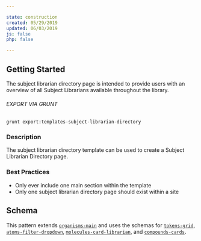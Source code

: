```yaml
---

state: construction
created: 05/29/2019
updated: 06/03/2019
js: false
php: false

---
```


## Getting Started

The subject librarian directory page is intended to provide users with an overview of all Subject Librarians available throughout the library.

###### EXPORT VIA GRUNT

```
grunt export:templates-subject-librarian-directory
```


### Description

The subject librarian directory template can be used to create a Subject Librarian Directory page.


### Best Practices

- Only ever include one main section within the template
- Only one subject librarian directory page should exist within a site


## Schema

This pattern extends [`organisms-main`][organisms-main] and uses the schemas for [`tokens-grid`][tokens-grid], [`atoms-filter-dropdown`][atoms-filter-dropdown], [`molecules-card-librarian`][molecules-card-librarian], and [`compounds-cards`][compounds-cards].


[organisms-main]: /patterns/50-organisms-main-main/50-organisms-main-main.html
[tokens-grid]: /patterns/10-tokens-10-globals-grid/10-tokens-10-globals-grid.html
[atoms-filter-dropdown]: /patterns/20-atoms-filters-filter-dropdown/20-atoms-filters-filter-dropdown.html
[molecules-card-librarian]: /patterns/30-molecules-cards-card-librarian/30-molecules-cards-card-librarian.html
[compounds-cards]: /patterns/40-compounds-cards-cards/40-compounds-cards-cards.html
